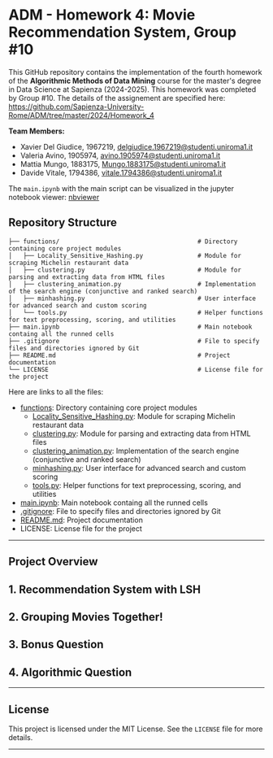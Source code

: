 # ADM - Homework 4: Movie Recommendation System, Group #10

This GitHub repository contains the implementation of the fourth homework of the **Algorithmic Methods of Data Mining** course for the master's degree in Data Science at Sapienza (2024-2025). This homework was completed by Group #10. The details of the assignement are specified here:  https://github.com/Sapienza-University-Rome/ADM/tree/master/2024/Homework_4

**Team Members:**
* Xavier Del Giudice, 1967219, delgiudice.1967219@studenti.uniroma1.it
* Valeria Avino, 1905974, avino.1905974@studenti.uniroma1.it
* Mattia Mungo, 1883175, Mungo.1883175@studenti.uniroma1.it
* Davide Vitale, 1794386, vitale.1794386@studenti.uniroma1.it

The ```main.ipynb``` with the main script can be visualized in the jupyter notebook viewer: [nbviewer](https://nbviewer.org/github/delgiudice1967219/ADM_HW4/blob/main/main.ipynb)

## Repository Structure

```
├── functions/                                      # Directory containing core project modules
│   ├── Locality_Sensitive_Hashing.py               # Module for scraping Michelin restaurant data
│   ├── clustering.py                               # Module for parsing and extracting data from HTML files
│   ├── clustering_animation.py                     # Implementation of the search engine (conjunctive and ranked search)
│   ├── minhashing.py                               # User interface for advanced search and custom scoring
│   └── tools.py                                    # Helper functions for text preprocessing, scoring, and utilities
├── main.ipynb                                      # Main notebook containg all the runned cells
├── .gitignore                                      # File to specify files and directories ignored by Git
├── README.md                                       # Project documentation
└── LICENSE                                         # License file for the project
```

Here are links to all the files:

* [functions](functions): Directory containing core project modules
  * [Locality_Sensitive_Hashing.py](functions/Locality_Sensitive_Hashing.py): Module for scraping Michelin restaurant data
  * [clustering.py](functions/clustering.py): Module for parsing and extracting data from HTML files
  * [clustering_animation.py](functions/clustering_animation.py): Implementation of the search engine (conjunctive and ranked search)
  * [minhashing.py](functions/minhashing.py): User interface for advanced search and custom scoring
  * [tools.py](functions/tools.py): Helper functions for text preprocessing, scoring, and utilities
* [main.ipynb](main.ipynb): Main notebook containg all the runned cells
* [.gitignore](.gitignore): File to specify files and directories ignored by Git
* [README.md](README.md): Project documentation
* LICENSE: License file for the project

---

## Project Overview

## 1. Recommendation System with LSH



## 2. Grouping Movies Together!


   
## 3. Bonus Question



## 4. Algorithmic Question



---

## License
This project is licensed under the MIT License. See the `LICENSE` file for more details.

---
